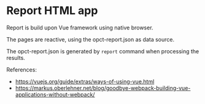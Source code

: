 # Report HTML app

Report is build upon Vue framework using native browser.

The pages are reactive, using the opct-report.json as data source.

The opct-report.json is generated by `report` command when processing
the results.


References:

- https://vuejs.org/guide/extras/ways-of-using-vue.html
- https://markus.oberlehner.net/blog/goodbye-webpack-building-vue-applications-without-webpack/